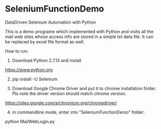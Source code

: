 # SeleniumFunctionDemo
DataDriven Selenium Automation with Python

This is a demo programe which implemented with Python and visits all the mail web sites whose access info are stored in a simple txt data file. It can be replaced by excel file format as well.

How to run:
1. Download Python 2.7.13 and install

https://www.python.org

2. pip install -U Selenium

3. Download Google Chrome Driver and put it to chrome installation folder.
Pls note the driver version should match chrome version. 

https://sites.google.com/a/chromium.org/chromedriver/

4. in commandline mode, enter into "SeleniumFunctionDemo" folder:

python MailWebLogin.py
